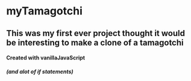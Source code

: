 # myTamagotchi
## This was my first ever project thought it would be interesting to make a clone of a tamagotchi

#### Created with vanillaJavaScript
##### (and alot of if statements)
